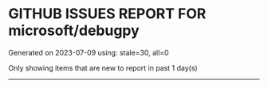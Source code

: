 
# GITHUB ISSUES REPORT FOR microsoft/debugpy


Generated on 2023-07-09 using: stale=30, all=0


Only showing items that are new to report in past 1 day(s)


---
